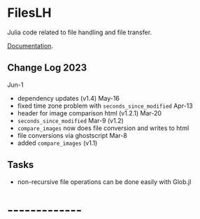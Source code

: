 # FilesLH

Julia code related to file handling and file transfer.

[Documentation](lhendricks.org/julia/FilesLH/index.html).

## Change Log 2023

Jun-1
- dependency updates (v1.4)
May-16
- fixed time zone problem with `seconds_since_modified`
Apr-13
- header for image comparison html (v1.2.1)
Mar-20 
- `seconds_since_modified`
Mar-9 (v1.2)
- `compare_images` now does file conversion and writes to html
- file conversions via ghostscript
Mar-8
- added `compare_images` (v1.1)

## Tasks

- non-recursive file operations can be done easily with Glob.jl

# -------------
